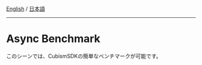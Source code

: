 [English](Description.md) / [日本語](Description.ja.md)

---

# Async Benchmark

このシーンでは、CubismSDKの簡単なベンチマークが可能です。
